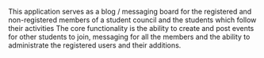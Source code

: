 This application serves as a blog / messaging board for the registered and non-registered members of a student council and the students which follow their activities
The core functionality is the ability to create and post events for other students to join, messaging for all the members and 
the ability to administrate the registered users and their additions.
